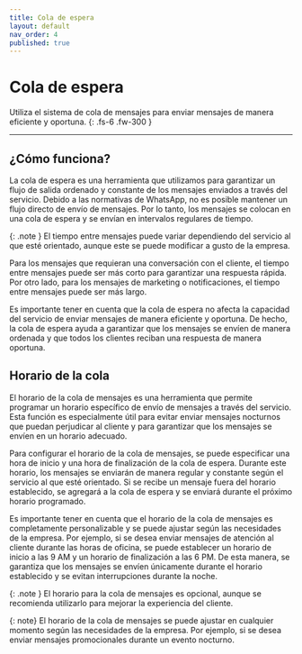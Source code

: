 ```yaml
---
title: Cola de espera
layout: default
nav_order: 4
published: true
---
```


# Cola de espera

Utiliza el sistema de cola de mensajes para enviar mensajes de manera eficiente y oportuna.
{: .fs-6 .fw-300 }

---

## ¿Cómo funciona?

La cola de espera es una herramienta que utilizamos para garantizar un flujo de salida ordenado y constante de los mensajes enviados a través del servicio. Debido a las normativas de WhatsApp, no es posible mantener un flujo directo de envío de mensajes. Por lo tanto, los mensajes se colocan en una cola de espera y se envían en intervalos regulares de tiempo.

{: .note }
El tiempo entre mensajes puede variar dependiendo del servicio al que esté orientado, aunque este se puede modificar a gusto de la empresa.

Para los mensajes que requieran una conversación con el cliente, el tiempo entre mensajes puede ser más corto para garantizar una respuesta rápida. Por otro lado, para los mensajes de marketing o notificaciones, el tiempo entre mensajes puede ser más largo.

Es importante tener en cuenta que la cola de espera no afecta la capacidad del servicio de enviar mensajes de manera eficiente y oportuna. De hecho, la cola de espera ayuda a garantizar que los mensajes se envíen de manera ordenada y que todos los clientes reciban una respuesta de manera oportuna.

## Horario de la cola

El horario de la cola de mensajes es una herramienta que permite programar un horario específico de envío de mensajes a través del servicio. Esta función es especialmente útil para evitar enviar mensajes nocturnos que puedan perjudicar al cliente y para garantizar que los mensajes se envíen en un horario adecuado.

Para configurar el horario de la cola de mensajes, se puede especificar una hora de inicio y una hora de finalización de la cola de espera. Durante este horario, los mensajes se enviarán de manera regular y constante según el servicio al que esté orientado. Si se recibe un mensaje fuera del horario establecido, se agregará a la cola de espera y se enviará durante el próximo horario programado.

Es importante tener en cuenta que el horario de la cola de mensajes es completamente personalizable y se puede ajustar según las necesidades de la empresa. Por ejemplo, si se desea enviar mensajes de atención al cliente durante las horas de oficina, se puede establecer un horario de inicio a las 9 AM y un horario de finalización a las 6 PM. De esta manera, se garantiza que los mensajes se envíen únicamente durante el horario establecido y se evitan interrupciones durante la noche.

{: .note }
El horario para la cola de mensajes es opcional, aunque se recomienda utilizarlo para mejorar la experiencia del cliente.

{: note}
El horario de la cola de mensajes se puede ajustar en cualquier momento según las necesidades de la empresa. Por ejemplo, si se desea enviar mensajes promocionales durante un evento nocturno.
